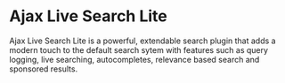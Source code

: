 # Ajax Live Search Lite 


Ajax Live Search Lite is a powerful, extendable search plugin that adds a modern touch to the default search sytem with features such as query logging, live searching, autocompletes, relevance based search and sponsored results.
